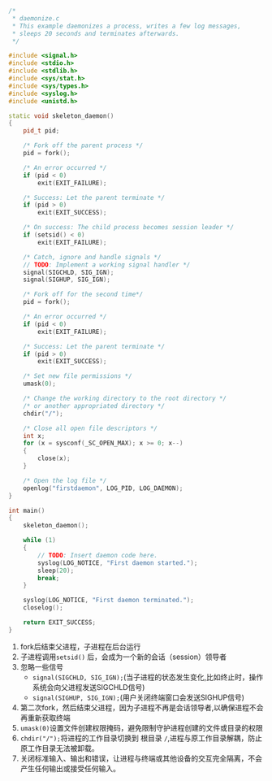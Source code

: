 ```cpp
/*
 * daemonize.c
 * This example daemonizes a process, writes a few log messages,
 * sleeps 20 seconds and terminates afterwards.
 */

#include <signal.h>
#include <stdio.h>
#include <stdlib.h>
#include <sys/stat.h>
#include <sys/types.h>
#include <syslog.h>
#include <unistd.h>

static void skeleton_daemon()
{
    pid_t pid;

    /* Fork off the parent process */
    pid = fork();

    /* An error occurred */
    if (pid < 0)
        exit(EXIT_FAILURE);

    /* Success: Let the parent terminate */
    if (pid > 0)
        exit(EXIT_SUCCESS);

    /* On success: The child process becomes session leader */
    if (setsid() < 0)
        exit(EXIT_FAILURE);

    /* Catch, ignore and handle signals */
    // TODO: Implement a working signal handler */
    signal(SIGCHLD, SIG_IGN);
    signal(SIGHUP, SIG_IGN);

    /* Fork off for the second time*/
    pid = fork();

    /* An error occurred */
    if (pid < 0)
        exit(EXIT_FAILURE);

    /* Success: Let the parent terminate */
    if (pid > 0)
        exit(EXIT_SUCCESS);

    /* Set new file permissions */
    umask(0);

    /* Change the working directory to the root directory */
    /* or another appropriated directory */
    chdir("/");

    /* Close all open file descriptors */
    int x;
    for (x = sysconf(_SC_OPEN_MAX); x >= 0; x--)
    {
        close(x);
    }

    /* Open the log file */
    openlog("firstdaemon", LOG_PID, LOG_DAEMON);
}

int main()
{
    skeleton_daemon();

    while (1)
    {
        // TODO: Insert daemon code here.
        syslog(LOG_NOTICE, "First daemon started.");
        sleep(20);
        break;
    }

    syslog(LOG_NOTICE, "First daemon terminated.");
    closelog();

    return EXIT_SUCCESS;
}
```

1. fork后结束父进程，子进程在后台运行
2. 子进程调用`setsid()` 后，会成为一个新的会话（session）领导者
3. 忽略一些信号
   -  `signal(SIGCHLD, SIG_IGN);`(当子进程的状态发生变化,比如终止时，操作系统会向父进程发送SIGCHLD信号)
   - `signal(SIGHUP, SIG_IGN);`(用户关闭终端窗口会发送SIGHUP信号)
4. 第二次fork，然后结束父进程，因为子进程不再是会话领导者,以确保进程不会再重新获取终端
5. `umask(0)`设置文件创建权限掩码，避免限制守护进程创建的文件或目录的权限
6. `chdir("/");`将进程的工作目录切换到 根目录 `/`,进程与原工作目录解耦，防止原工作目录无法被卸载。
7. 关闭标准输入、输出和错误，让进程与终端或其他设备的交互完全隔离，不会产生任何输出或接受任何输入。
